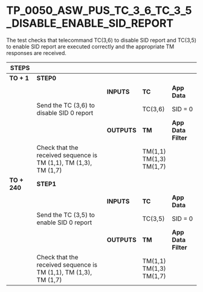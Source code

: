 
# TP_0050_ASW_PUS_TC_3_6_TC_3_5_DISABLE_ENABLE_SID_REPORT

The test checks that telecommand TC(3,6) to disable SID report and TC(3,5) to
enable SID report are executed correctly and the appropriate TM responses are
received.

| STEPS | | | | |
|-------|-|-|-|-|
| **TO + 1** | **STEP0** | | | |
| | | **INPUTS** | **TC** | **App Data** |
| | Send the TC (3,6) to disable SID 0 report | | TC(3,6) | SID = 0 |
| | | **OUTPUTS** | **TM** | **App Data Filter** |
| | Check that the received sequence is TM (1,1), TM (1,3), TM (1,7) | | TM(1,1)<br>TM(1,3)<br>TM(1,7) | |
| **TO + 240** | **STEP1** | | | |
| | | **INPUTS** | **TC** | **App Data** |
| | Send the TC (3,5) to enable SID 0 report | | TC(3,5) | SID = 0 |
| | | **OUTPUTS** | **TM** | **App Data Filter** |
| | Check that the received sequence is TM (1,1), TM (1,3), TM (1,7) | | TM(1,1)<br>TM(1,3)<br>TM(1,7) | |
